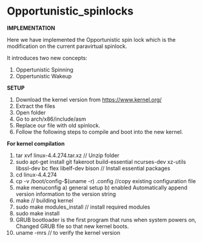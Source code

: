 # Opportunistic_spinlocks

**IMPLEMENTATION**

Here we have implemented the Opportunistic spin lock which is the modification on the current paravirtual spinlock. 

It introduces two new concepts:

1) Oppertunistic Spinning 
2) Oppertunistic Wakeup

**SETUP**

1) Download the kernel version from https://www.kernel.org/
2) Extract the files
3) Open folder
4) Go to arch/x86/include/asm
5) Replace our file with old spinlock.
6) Follow the following steps to compile and boot into the new kernel.

**For kernel compilation**

1) tar xvf linux-4.4.274.tar.xz  // Unzip folder
2) sudo apt-get install git fakeroot build-essential ncurses-dev xz-utils libssl-dev bc flex libelf-dev bison   // Install essential packages
3) cd linux-4.4.274
4) cp -v /boot/config-$(uname -r) .config  //copy existing configuration file
5) make menuconfig 
  a) general setup
  b) enabled Automatically append version information to the version string
6) make  // building kernel
7) sudo make modules_install // install required modules
8) sudo make install
9) GRUB bootloader is the first program that runs when system powers on, Changed GRUB file so that new kernel boots.
10) uname -mrs  // to verify the kernel version
